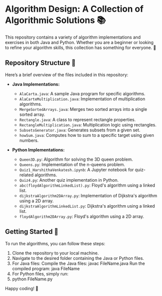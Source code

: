 # Algorithm  Design: A Collection of Algorithmic Solutions 📚

 This repository contains a variety of algorithm implementations and exercises in both Java and Python. Whether you are a beginner or looking to refine your algorithm skills, this collection has something for everyone. 🚀

## Repository Structure 📁

Here’s a brief overview of the files included in this repository:

- **Java Implementations:**
  - `AlaCarta.java`: A sample Java program for specific algorithms.
  - `AlaCarteMultiplication.java`: Implementation of multiplication algorithms.
  - `MergeSortedArrays.java`: Merges two sorted arrays into a single sorted array.
  - `Rectangle.java`: A class to represent rectangle properties.
  - `RectangleMultiplication.java`: Multiplication logic using rectangles.
  - `SubsetsGenerator.java`: Generates subsets from a given set.
  - `howSum.java`: Computes how to sum to a specific target using given numbers.

- **Python Implementations:**
  - `Queen3D.py`: Algorithm for solving the 3D queen problem.
  - `Queens.py`: Implementation of the n-queens problem.
  - `Quiz1_HarshithaVenkatesh.ipynb`: A Jupyter notebook for quiz-related algorithms.
  - `Quiz4.py`: Another quiz implementation in Python.
  - `abc(floydAlgorithmLinkedList).py`: Floyd's algorithm using a linked list.
  - `dijkstraAlgorithm2DArray.py`: Implementation of Dijkstra's algorithm using a 2D array.
  - `dijkstraAlgorithmLinkedList.py`: Dijkstra's algorithm using a linked list.
  - `floydAlgorithm2DArray.py`: Floyd's algorithm using a 2D array.

## Getting Started 🚀

To run the algorithms, you can follow these steps:

1. Clone the repository to your local machine.
2. Navigate to the desired folder containing the Java or Python files.
3. For Java files:
   Compile the Java files:
   javac FileName.java
   Run the compiled program:
   java FileName
4. For Python files, simply run:
5. python FileName.py


Happy coding! 🎉

